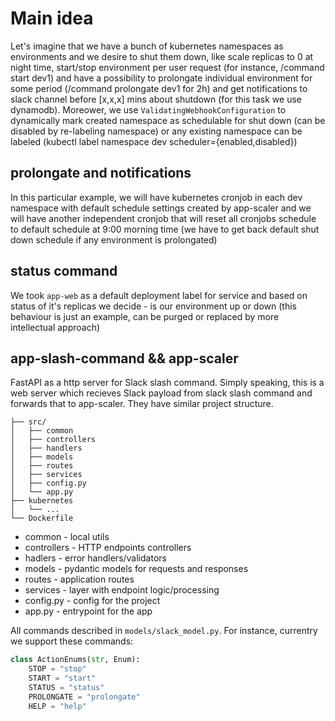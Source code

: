 # Main idea

Let's imagine that we have a bunch of kubernetes namespaces as environments and we desire to shut them down, like scale replicas to 0 at night time, start/stop environment per user request (for instance, /command start dev1) and have a possibility to prolongate individual environment for some period (/command prolongate dev1 for 2h) and get notifications to slack channel before [x,x,x] mins about shutdown (for this task we use dynamodb). Moreower, we use `ValidatingWebhookConfiguration` to dynamically mark created namespace as schedulable for shut down (can be disabled by re-labeling namespace) or any existing namespace can be labeled (kubectl label namespace dev scheduler={enabled,disabled})

## prolongate and notifications

In this particular example, we will have kubernetes cronjob in each dev namespace with default schedule settings created by app-scaler and we will have another independent cronjob that will reset all cronjobs schedule to default schedule at 9:00 morning time (we have to get back default shut down schedule if any environment is prolongated)

## status command

We took `app-web` as a default deployment label for service and based on status of it's replicas we decide - is our environment up or down
(this behaviour is just an example, can be purged or replaced by more intellectual approach)

## app-slash-command && app-scaler

FastAPI as a http server for Slack slash command. Simply speaking, this is a web server which recieves
Slack payload from slack slash command and forwards that to app-scaler. They have similar project structure.


```shell
├── src/
│   ├── common
│   ├── controllers
│   ├── handlers
│   ├── models
│   ├── routes
│   ├── services
│   ├── config.py
│   └── app.py
├── kubernetes
│   └── ...
└── Dockerfile
```

* common - local utils
* controllers - HTTP endpoints controllers
* hadlers - error handlers/validators
* models - pydantic models for requests and responses
* routes - application routes
* services - layer with endpoint logic/processing
* config.py - config for the project
* app.py - entrypoint for the app

All commands described in `models/slack_model.py`. For instance, currentry we support these commands:

```python
class ActionEnums(str, Enum):
    STOP = "stop"
    START = "start"
    STATUS = "status"
    PROLONGATE = "prolongate"
    HELP = "help"
```